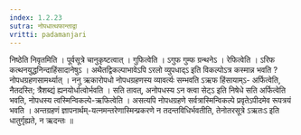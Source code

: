 ```yaml
---
index: 1.2.23
sutra: नोपधात्थफान्ताद्वा
vritti: padamanjari
---
```


 निष्ठेति निवृतमिति । पूर्वसूत्रे चानुकृष्टत्वात् । गुफित्वेति । ऽगुफ गुम्फ ग्रन्थनेऽ । रेफित्वेति । ऽरिफ कत्थनयुद्धनिन्दाहिंसादानेषुऽ । अथैतद्विकल्पाभावेऽपि ऽरलो व्युपधाद्ऽ इति विकल्पोऽत्र कस्मान्न भवति ? नोपधग्रहणसामर्थ्यात् । ननु ऋकारोपधो नोपधग्रहणस्य व्यावर्त्यः सम्भवति ऽऋफ हिंसायाम्ऽ- अर्फित्वेति, नैतदस्ति; त्रैशब्द्यं ह्यनयोर्धात्वोर्भवति । सति तावत्, अनोपधस्य ऽन क्त्वा सेट्ऽ इति निषेधे सति अर्फित्वेति भवति, नोपधस्य त्वस्मिन्विकल्पे-ऋफित्वेति । असत्यपि नोपधग्रहणे सर्वत्रास्मिन्विकल्पे प्रवृतेऽपीदमेव रूपत्रयं भवति । अन्तग्रहणं ज्ञापनार्थम्-यत्नमन्तरेणास्मिन्प्रकरणे न तदन्तविधिर्भवतीति, तेनोतरसूत्रे ऽऋतःऽ इति धातुर्गृह्यते, न ऋदन्तः ॥